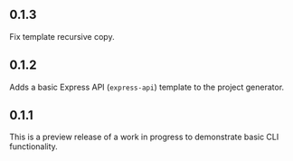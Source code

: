 ## 0.1.3

Fix template recursive copy.

## 0.1.2

Adds a basic Express API (`express-api`) template to the project generator.

## 0.1.1

This is a preview release of a work in progress to demonstrate basic CLI
functionality.
